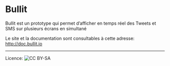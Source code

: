 # Bullit

Bullit est un prototype qui permet d’afficher en temps réel des Tweets et SMS sur plusieurs écrans en simultané

Le site et la documentation sont consultables à cette adresse: <http://doc.bullit.io>

---

Licence: ![CC BY-SA](http://upload.wikimedia.org/wikipedia/commons/a/a9/CC-BY-SA.png)
